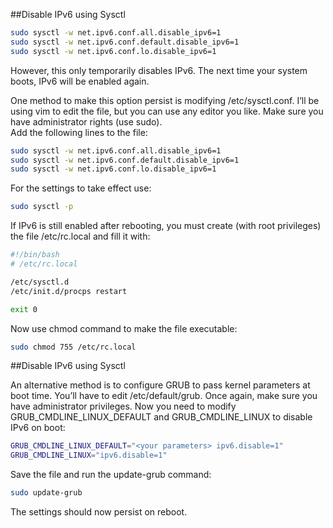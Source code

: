 ##Disable IPv6 using Sysctl
````bash
sudo sysctl -w net.ipv6.conf.all.disable_ipv6=1
sudo sysctl -w net.ipv6.conf.default.disable_ipv6=1
sudo sysctl -w net.ipv6.conf.lo.disable_ipv6=1
````
However, this only temporarily disables IPv6. The next time your system boots, IPv6 will be enabled again.

One method to make this option persist is modifying /etc/sysctl.conf. I’ll be using vim to edit the file, but you can use any editor you like. Make sure you have administrator rights (use sudo).<br>
Add the following lines to the file:
````bash
sudo sysctl -w net.ipv6.conf.all.disable_ipv6=1
sudo sysctl -w net.ipv6.conf.default.disable_ipv6=1
sudo sysctl -w net.ipv6.conf.lo.disable_ipv6=1
````
For the settings to take effect use:
````bash
sudo sysctl -p
````
If IPv6 is still enabled after rebooting, you must create (with root privileges) the file /etc/rc.local and fill it with:
````bash
#!/bin/bash
# /etc/rc.local

/etc/sysctl.d
/etc/init.d/procps restart

exit 0
````
Now use chmod command to make the file executable:
````bash
sudo chmod 755 /etc/rc.local
````
##Disable IPv6 using Sysctl

An alternative method is to configure GRUB to pass kernel parameters at boot time. You’ll have to edit /etc/default/grub. Once again, make sure you have administrator privileges.
Now you need to modify GRUB_CMDLINE_LINUX_DEFAULT and GRUB_CMDLINE_LINUX to disable IPv6 on boot:
````bash
GRUB_CMDLINE_LINUX_DEFAULT="<your parameters> ipv6.disable=1"
GRUB_CMDLINE_LINUX="ipv6.disable=1"
````
Save the file and run the update-grub command:
````bash
sudo update-grub
````
The settings should now persist on reboot.